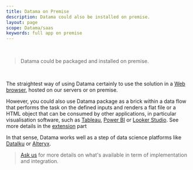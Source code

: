```yaml
---
title: Datama on Premise
description: Datama could also be installed on premise.
layout: page
scope: Datama/saas
keywords: full app on premise
---
```


<br>

> Datama could be packaged and installed on premise.

<br>

The straightest way of using Datama certainly to use the solution in a [Web browser](https://app.Datama.io/), hosted on our servers or on premise.


However, you could also use Datama package as a brick within a data flow that performs the task on the defined inputs and renders a flat file or a HTML object that can be consumed by other applications, in particular visualisation software, such as [Tableau](https://www.tableau.com/), [Power BI](https://powerbi.microsoft.com) or [Looker Studio](https://lookerstudio.google.com). See more details in the [extension]({{site.url}}/{{site.baseurl}}/core_app/new/integrations.html) part 

In that sense, Datama works well as a step of data science platforms like [DataIku](https://www.dataiku.com/) or [Alteryx](https://www.alteryx.com/).

> [Ask us](https://Datama.io/lets-talk/) for more details on what's available in term of implementation and integration.